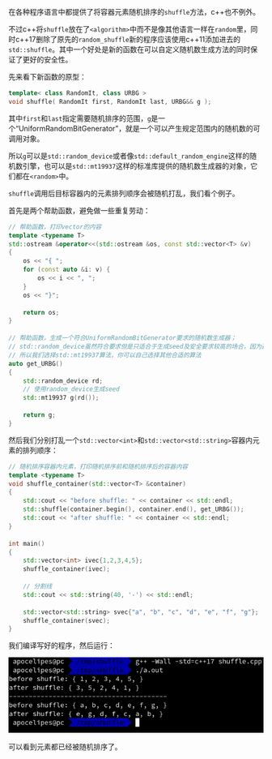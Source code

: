 在各种程序语言中都提供了将容器元素随机排序的`shuffle`方法，c++也不例外。

不过c++将`shuffle`放在了`<algorithm>`中而不是像其他语言一样在`random`里，同时c++17删除了原先的`random_shuffle`新的程序应该使用c++11添加进去的`std::shuffle`。其中一个好处是新的函数在可以自定义随机数生成方法的同时保证了更好的安全性。

先来看下新函数的原型：

```c++
template< class RandomIt, class URBG >
void shuffle( RandomIt first, RandomIt last, URBG&& g );
```

其中`first`和`last`指定需要随机排序的范围，`g`是一个“UniformRandomBitGenerator”，就是一个可以产生规定范围内的随机数的可调用对象。

所以`g`可以是`std::random_device`或者像`std::default_random_engine`这样的随机数引擎，也可以是`std::mt19937`这样的标准库提供的随机数生成器的对象，它们都在`<random>`中。

`shuffle`调用后目标容器内的元素排列顺序会被随机打乱，我们看个例子。

首先是两个帮助函数，避免做一些重复劳动：

```c++
// 帮助函数，打印vector的内容
template <typename T>
std::ostream &operator<<(std::ostream &os, const std::vector<T> &v)
{
    os << "{ ";
    for (const auto &i: v) {
        os << i << ", ";
    }
    os << "}";

    return os;
}

// 帮助函数，生成一个符合UniformRandomBitGenerator要求的随机数生成器；
// std::random_device虽然符合要求但是只适合于生成seed及安全要求较高的场合，因为速度可能很慢。
// 所以我们选择std::mt19937算法，你可以自己选择其他合适的算法
auto get_URBG()
{
    std::random_device rd;
    // 使用random_device生成seed
    std::mt19937 g(rd());

    return g;
}
```

然后我们分别打乱一个`std::vector<int>`和`std::vector<std::string>`容器内元素的排列顺序：

```c++
// 随机排序容器内元素，打印随机排序前和随机排序后的容器内容
template <typename T>
void shuffle_container(std::vector<T> &container)
{
    std::cout << "before shuffle: " << container << std::endl;
    std::shuffle(container.begin(), container.end(), get_URBG());
    std::cout << "after shuffle: " << container << std::endl;
}

int main()
{
    std::vector<int> ivec{1,2,3,4,5};
    shuffle_container(ivec);

    // 分割线
    std::cout << std::string(40, '-') << std::endl;

    std::vector<std::string> svec{"a", "b", "c", "d", "e", "f", "g"};
    shuffle_container(svec);
}
```

我们编译写好的程序，然后运行：

![run-shuffle](../../images/c++shuffle/shuffle.png)

可以看到元素都已经被随机排序了。
